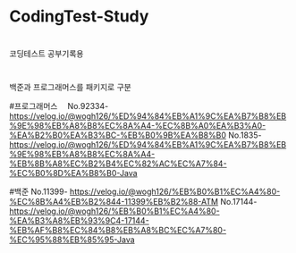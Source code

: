 # CodingTest-Study
#
코딩테스트 공부기록용

#
백준과 프로그래머스를 패키지로 구분

#프로그래머스　
No.92334- https://velog.io/@wogh126/%ED%94%84%EB%A1%9C%EA%B7%B8%EB%9E%98%EB%A8%B8%EC%8A%A4-%EC%8B%A0%EA%B3%A0-%EA%B2%B0%EA%B3%BC-%EB%B0%9B%EA%B8%B0
No.1835- https://velog.io/@wogh126/%ED%94%84%EB%A1%9C%EA%B7%B8%EB%9E%98%EB%A8%B8%EC%8A%A4-%EB%8B%A8%EC%B2%B4%EC%82%AC%EC%A7%84-%EC%B0%8D%EA%B8%B0-Java

#백준
No.11399- https://velog.io/@wogh126/%EB%B0%B1%EC%A4%80-%EC%8B%A4%EB%B2%844-11399%EB%B2%88-ATM
No.17144- https://velog.io/@wogh126/%EB%B0%B1%EC%A4%80-%EA%B3%A8%EB%93%9C4-17144-%EB%AF%B8%EC%84%B8%EB%A8%BC%EC%A7%80-%EC%95%88%EB%85%95-Java
